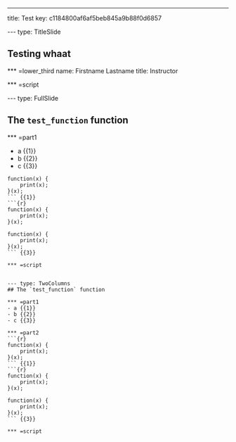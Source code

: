 ---
title: Test
key: c1184800af6af5beb845a9b88f0d6857


--- type: TitleSlide
## Testing whaat


*** =lower_third
name: Firstname Lastname
title: Instructor

*** =script



--- type: FullSlide
## The `test_function` function

*** =part1
- a {{1}}
- b {{2}}
- c {{3}}

```{r}
function(x) {
    print(x);
}(x);
``` {{1}}
```{r}
function(x) {
    print(x);
}(x);
```
```{r}
function(x) {
    print(x);
}(x);
``` {{3}}

*** =script


--- type: TwoColumns
## The `test_function` function

*** =part1
- a {{1}}
- b {{2}}
- c {{3}}

*** =part2
```{r}
function(x) {
    print(x);
}(x);
``` {{1}}
```{r}
function(x) {
    print(x);
}(x);
```
```{r}
function(x) {
    print(x);
}(x);
``` {{3}}

*** =script


